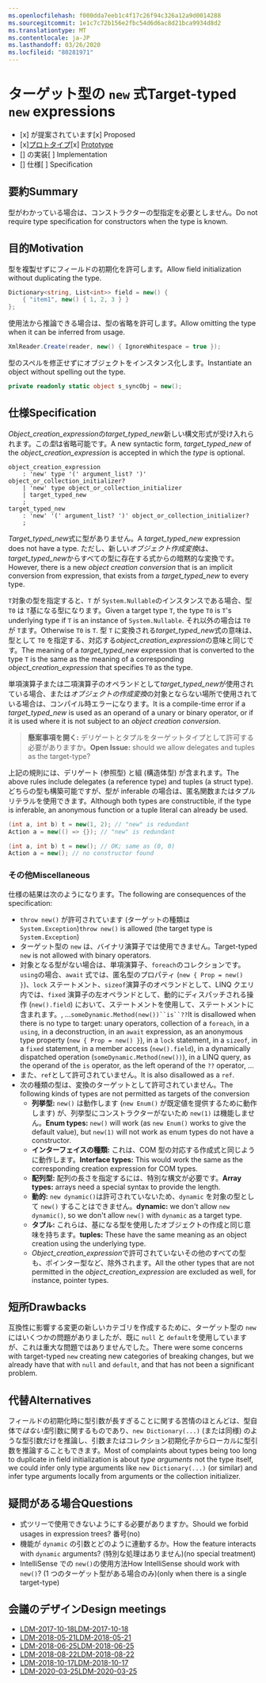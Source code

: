 ```yaml
---
ms.openlocfilehash: f000dda7eeb1c4f17c26f94c326a12a9d0014288
ms.sourcegitcommit: 1e1c7c72b156e2fbc54d6d6ac8d21bca9934d8d2
ms.translationtype: MT
ms.contentlocale: ja-JP
ms.lasthandoff: 03/26/2020
ms.locfileid: "80281971"
---
```


# <a name="target-typed-new-expressions"></a><span data-ttu-id="dbe2e-101">ターゲット型の `new` 式</span><span class="sxs-lookup"><span data-stu-id="dbe2e-101">Target-typed `new` expressions</span></span>

* <span data-ttu-id="dbe2e-102">[x] が提案されています</span><span class="sxs-lookup"><span data-stu-id="dbe2e-102">[x] Proposed</span></span>
* <span data-ttu-id="dbe2e-103">[x][プロトタイプ](https://github.com/alrz/roslyn/tree/features/target-typed-new)</span><span class="sxs-lookup"><span data-stu-id="dbe2e-103">[x] [Prototype](https://github.com/alrz/roslyn/tree/features/target-typed-new)</span></span>
* <span data-ttu-id="dbe2e-104">[] の実装</span><span class="sxs-lookup"><span data-stu-id="dbe2e-104">[ ] Implementation</span></span>
* <span data-ttu-id="dbe2e-105">[] 仕様</span><span class="sxs-lookup"><span data-stu-id="dbe2e-105">[ ] Specification</span></span>

## <a name="summary"></a><span data-ttu-id="dbe2e-106">要約</span><span class="sxs-lookup"><span data-stu-id="dbe2e-106">Summary</span></span>
[summary]: #summary

<span data-ttu-id="dbe2e-107">型がわかっている場合は、コンストラクターの型指定を必要としません。</span><span class="sxs-lookup"><span data-stu-id="dbe2e-107">Do not require type specification for constructors when the type is known.</span></span> 

## <a name="motivation"></a><span data-ttu-id="dbe2e-108">目的</span><span class="sxs-lookup"><span data-stu-id="dbe2e-108">Motivation</span></span>
[motivation]: #motivation

<span data-ttu-id="dbe2e-109">型を複製せずにフィールドの初期化を許可します。</span><span class="sxs-lookup"><span data-stu-id="dbe2e-109">Allow field initialization without duplicating the type.</span></span>
```cs
Dictionary<string, List<int>> field = new() {
    { "item1", new() { 1, 2, 3 } }
};
```

<span data-ttu-id="dbe2e-110">使用法から推論できる場合は、型の省略を許可します。</span><span class="sxs-lookup"><span data-stu-id="dbe2e-110">Allow omitting the type when it can be inferred from usage.</span></span>
```cs
XmlReader.Create(reader, new() { IgnoreWhitespace = true });
```

<span data-ttu-id="dbe2e-111">型のスペルを修正せずにオブジェクトをインスタンス化します。</span><span class="sxs-lookup"><span data-stu-id="dbe2e-111">Instantiate an object without spelling out the type.</span></span>
```cs
private readonly static object s_syncObj = new();
```

## <a name="specification"></a><span data-ttu-id="dbe2e-112">仕様</span><span class="sxs-lookup"><span data-stu-id="dbe2e-112">Specification</span></span>
[design]: #detailed-design

<span data-ttu-id="dbe2e-113">*Object_creation_expression*の*target_typed_new*新しい構文形式が受け入れられます。この*型*は省略可能です。</span><span class="sxs-lookup"><span data-stu-id="dbe2e-113">A new syntactic form, *target_typed_new* of the *object_creation_expression* is accepted in which the *type* is optional.</span></span>

```antlr
object_creation_expression
    : 'new' type '(' argument_list? ')' object_or_collection_initializer?
    | 'new' type object_or_collection_initializer
    | target_typed_new
    ;
target_typed_new
    : 'new' '(' argument_list? ')' object_or_collection_initializer?
    ;
```

<span data-ttu-id="dbe2e-114">*Target_typed_new*式に型がありません。</span><span class="sxs-lookup"><span data-stu-id="dbe2e-114">A *target_typed_new* expression does not have a type.</span></span> <span data-ttu-id="dbe2e-115">ただし、新しい*オブジェクト作成変換*は、 *target_typed_new*からすべての型に存在する式からの暗黙的な変換です。</span><span class="sxs-lookup"><span data-stu-id="dbe2e-115">However, there is a new *object creation conversion* that is an implicit conversion from expression, that exists from a *target_typed_new* to every type.</span></span>

<span data-ttu-id="dbe2e-116">`T`対象の型を指定すると、`T` が `System.Nullable`のインスタンスである場合、型 `T0` は `T`基になる型になります。</span><span class="sxs-lookup"><span data-stu-id="dbe2e-116">Given a target type `T`, the type `T0` is `T`'s underlying type if `T` is an instance of `System.Nullable`.</span></span> <span data-ttu-id="dbe2e-117">それ以外の場合は `T0` が `T`ます。</span><span class="sxs-lookup"><span data-stu-id="dbe2e-117">Otherwise `T0` is `T`.</span></span> <span data-ttu-id="dbe2e-118">型 `T` に変換される*target_typed_new*式の意味は、型として `T0` を指定する、対応する*object_creation_expression*の意味と同じです。</span><span class="sxs-lookup"><span data-stu-id="dbe2e-118">The meaning of a *target_typed_new* expression that is converted to the type `T` is the same as the meaning of a corresponding *object_creation_expression* that specifies `T0` as the type.</span></span>

<span data-ttu-id="dbe2e-119">単項演算子または二項演算子のオペランドとして*target_typed_new*が使用されている場合、または*オブジェクトの作成変換*の対象とならない場所で使用されている場合は、コンパイル時エラーになります。</span><span class="sxs-lookup"><span data-stu-id="dbe2e-119">It is a compile-time error if a *target_typed_new* is used as an operand of a unary or binary operator, or if it is used where it is not subject to an *object creation conversion*.</span></span>

> <span data-ttu-id="dbe2e-120">**懸案事項を開く:** デリゲートとタプルをターゲットタイプとして許可する必要がありますか。</span><span class="sxs-lookup"><span data-stu-id="dbe2e-120">**Open Issue:** should we allow delegates and tuples as the target-type?</span></span>

<span data-ttu-id="dbe2e-121">上記の規則には、デリゲート (参照型) と組 (構造体型) が含まれます。</span><span class="sxs-lookup"><span data-stu-id="dbe2e-121">The above rules include delegates (a reference type) and tuples (a struct type).</span></span> <span data-ttu-id="dbe2e-122">どちらの型も構築可能ですが、型が inferable の場合は、匿名関数またはタプルリテラルを使用できます。</span><span class="sxs-lookup"><span data-stu-id="dbe2e-122">Although both types are constructible, if the type is inferable, an anonymous function or a tuple literal can already be used.</span></span>
```cs
(int a, int b) t = new(1, 2); // "new" is redundant
Action a = new(() => {}); // "new" is redundant

(int a, int b) t = new(); // OK; same as (0, 0)
Action a = new(); // no constructor found
```

### <a name="miscellaneous"></a><span data-ttu-id="dbe2e-123">その他</span><span class="sxs-lookup"><span data-stu-id="dbe2e-123">Miscellaneous</span></span>

<span data-ttu-id="dbe2e-124">仕様の結果は次のようになります。</span><span class="sxs-lookup"><span data-stu-id="dbe2e-124">The following are consequences of the specification:</span></span>

- <span data-ttu-id="dbe2e-125">`throw new()` が許可されています (ターゲットの種類は `System.Exception`)</span><span class="sxs-lookup"><span data-stu-id="dbe2e-125">`throw new()` is allowed (the target type is `System.Exception`)</span></span>
- <span data-ttu-id="dbe2e-126">ターゲット型の `new` は、バイナリ演算子では使用できません。</span><span class="sxs-lookup"><span data-stu-id="dbe2e-126">Target-typed `new` is not allowed with binary operators.</span></span>
- <span data-ttu-id="dbe2e-127">対象となる型がない場合は、単項演算子、`foreach`のコレクションです。 `using`の場合、`await` 式では、匿名型のプロパティ (`new { Prop = new() }`)、`lock` ステートメント、`sizeof`演算子のオペランドとして、LINQ クエリ内では、`fixed` 演算子の左オペランドとして、動的にディスパッチされる操作 (`new().field`) において、ステートメントを使用して、ステートメントに含まれます。,  ...`someDynamic.Method(new())``is``??`</span><span class="sxs-lookup"><span data-stu-id="dbe2e-127">It is disallowed when there is no type to target: unary operators, collection of a `foreach`, in a `using`, in a deconstruction, in an `await` expression, as an anonymous type property (`new { Prop = new() }`), in a `lock` statement, in a `sizeof`, in a `fixed` statement, in a member access (`new().field`), in a dynamically dispatched operation (`someDynamic.Method(new())`), in a LINQ query, as the operand of the `is` operator, as the left operand of the `??` operator,  ...</span></span>
- <span data-ttu-id="dbe2e-128">また、`ref`として許可されていません。</span><span class="sxs-lookup"><span data-stu-id="dbe2e-128">It is also disallowed as a `ref`.</span></span>
- <span data-ttu-id="dbe2e-129">次の種類の型は、変換のターゲットとして許可されていません。</span><span class="sxs-lookup"><span data-stu-id="dbe2e-129">The following kinds of types are not permitted as targets of the conversion</span></span>
  - <span data-ttu-id="dbe2e-130">**列挙型:** `new()` は動作します (`new Enum()` が既定値を提供するために動作します) が、列挙型にコンストラクターがないため `new(1)` は機能しません。</span><span class="sxs-lookup"><span data-stu-id="dbe2e-130">**Enum types:** `new()` will work (as `new Enum()` works to give the default value), but `new(1)` will not work as enum types do not have a constructor.</span></span>
  - <span data-ttu-id="dbe2e-131">**インターフェイスの種類:** これは、COM 型の対応する作成式と同じように動作します。</span><span class="sxs-lookup"><span data-stu-id="dbe2e-131">**Interface types:** This would work the same as the corresponding creation expression for COM types.</span></span>
  - <span data-ttu-id="dbe2e-132">**配列型:** 配列の長さを指定するには、特別な構文が必要です。</span><span class="sxs-lookup"><span data-stu-id="dbe2e-132">**Array types:** arrays need a special syntax to provide the length.</span></span>    
  - <span data-ttu-id="dbe2e-133">**動的:** `new dynamic()`は許可されていないため、`dynamic` を対象の型として `new()` することはできません。</span><span class="sxs-lookup"><span data-stu-id="dbe2e-133">**dynamic:** we don't allow `new dynamic()`, so we don't allow `new()` with `dynamic` as a target type.</span></span>
  - <span data-ttu-id="dbe2e-134">**タプル:** これらは、基になる型を使用したオブジェクトの作成と同じ意味を持ちます。</span><span class="sxs-lookup"><span data-stu-id="dbe2e-134">**tuples:** These have the same meaning as an object creation using the underlying type.</span></span>
  - <span data-ttu-id="dbe2e-135">*Object_creation_expression*で許可されていないその他のすべての型も、ポインター型など、除外されます。</span><span class="sxs-lookup"><span data-stu-id="dbe2e-135">All the other types that are not permitted in the *object_creation_expression* are excluded as well, for instance, pointer types.</span></span>   

## <a name="drawbacks"></a><span data-ttu-id="dbe2e-136">短所</span><span class="sxs-lookup"><span data-stu-id="dbe2e-136">Drawbacks</span></span>
[drawbacks]: #drawbacks

<span data-ttu-id="dbe2e-137">互換性に影響する変更の新しいカテゴリを作成するために、ターゲット型の `new` にはいくつかの問題がありましたが、既に `null` と `default`を使用していますが、これは重大な問題ではありませんでした。</span><span class="sxs-lookup"><span data-stu-id="dbe2e-137">There were some concerns with target-typed `new` creating new categories of breaking changes, but we already have that with `null` and `default`, and that has not been a significant problem.</span></span>

## <a name="alternatives"></a><span data-ttu-id="dbe2e-138">代替</span><span class="sxs-lookup"><span data-stu-id="dbe2e-138">Alternatives</span></span>
[alternatives]: #alternatives

<span data-ttu-id="dbe2e-139">フィールドの初期化時に型引数が長すぎることに関する苦情のほとんどは、型自体で*はない型*引数に関するものであり、`new Dictionary(...)` (または同様) のような型引数だけを推論し、引数またはコレクション初期化子からローカルに型引数を推論することもできます。</span><span class="sxs-lookup"><span data-stu-id="dbe2e-139">Most of complaints about types being too long to duplicate in field initialization is about *type arguments* not the type itself, we could infer only type arguments like `new Dictionary(...)` (or similar) and infer type arguments locally from arguments or the collection initializer.</span></span>

## <a name="questions"></a><span data-ttu-id="dbe2e-140">疑問がある場合</span><span class="sxs-lookup"><span data-stu-id="dbe2e-140">Questions</span></span>
[questions]: #questions

- <span data-ttu-id="dbe2e-141">式ツリーで使用できないようにする必要がありますか。</span><span class="sxs-lookup"><span data-stu-id="dbe2e-141">Should we forbid usages in expression trees?</span></span> <span data-ttu-id="dbe2e-142">番号</span><span class="sxs-lookup"><span data-stu-id="dbe2e-142">(no)</span></span>
- <span data-ttu-id="dbe2e-143">機能が `dynamic` の引数とどのように連動するか。</span><span class="sxs-lookup"><span data-stu-id="dbe2e-143">How the feature interacts with `dynamic` arguments?</span></span> <span data-ttu-id="dbe2e-144">(特別な処理はありません)</span><span class="sxs-lookup"><span data-stu-id="dbe2e-144">(no special treatment)</span></span>
- <span data-ttu-id="dbe2e-145">IntelliSense での `new()`の使用方法</span><span class="sxs-lookup"><span data-stu-id="dbe2e-145">How IntelliSense should work with `new()`?</span></span> <span data-ttu-id="dbe2e-146">(1 つのターゲット型がある場合のみ)</span><span class="sxs-lookup"><span data-stu-id="dbe2e-146">(only when there is a single target-type)</span></span>

## <a name="design-meetings"></a><span data-ttu-id="dbe2e-147">会議のデザイン</span><span class="sxs-lookup"><span data-stu-id="dbe2e-147">Design meetings</span></span>

- [<span data-ttu-id="dbe2e-148">LDM-2017-10-18</span><span class="sxs-lookup"><span data-stu-id="dbe2e-148">LDM-2017-10-18</span></span>](https://github.com/dotnet/csharplang/blob/master/meetings/2017/LDM-2017-10-18.md#100)
- [<span data-ttu-id="dbe2e-149">LDM-2018-05-21</span><span class="sxs-lookup"><span data-stu-id="dbe2e-149">LDM-2018-05-21</span></span>](https://github.com/dotnet/csharplang/blob/master/meetings/2018/LDM-2018-05-21.md)
- [<span data-ttu-id="dbe2e-150">LDM-2018-06-25</span><span class="sxs-lookup"><span data-stu-id="dbe2e-150">LDM-2018-06-25</span></span>](https://github.com/dotnet/csharplang/blob/master/meetings/2018/LDM-2018-06-25.md)
- [<span data-ttu-id="dbe2e-151">LDM-2018-08-22</span><span class="sxs-lookup"><span data-stu-id="dbe2e-151">LDM-2018-08-22</span></span>](https://github.com/dotnet/csharplang/blob/master/meetings/2018/LDM-2018-08-22.md#target-typed-new)
- [<span data-ttu-id="dbe2e-152">LDM-2018-10-17</span><span class="sxs-lookup"><span data-stu-id="dbe2e-152">LDM-2018-10-17</span></span>](https://github.com/dotnet/csharplang/blob/master/meetings/2018/LDM-2018-10-17.md)
- [<span data-ttu-id="dbe2e-153">LDM-2020-03-25</span><span class="sxs-lookup"><span data-stu-id="dbe2e-153">LDM-2020-03-25</span></span>](https://github.com/dotnet/csharplang/blob/master/meetings/2020/LDM-2020-03-25.md)
